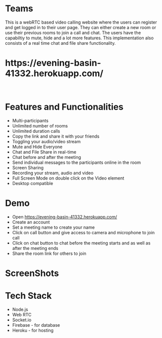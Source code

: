 # Teams

This is a webRTC based video calling website where the users can register and get logged in to their user page. They can either create a new room or use their previous rooms to join a call and chat. The users have the capabiltiy to mute, hide and a lot more features. This implementation also consists of a real time chat and file share functionality. 

<h1>https://evening-basin-41332.herokuapp.com/</h1> <br />

# Features and Functionalities
* Multi-participants <br />
* Unlimited number of rooms <br />
* Unlimited duration calls <br />
* Copy the link and share it with your friends <br />
* Toggling your audio/video stream <br />
* Mute and Hide Everyone <br />
* Chat and File Share in real-time <br /> 
* Chat before and after the meeting <br />
* Send individual messages to the participants online in the room <br />
* Screen Sharing <br />
* Recording your stream, audio and video <br />
* Full Screen Mode on double click on the Video element <br />
* Desktop compatible

# Demo
* Open https://evening-basin-41332.herokuapp.com/
* Create an account
* Set a meeting name to create your name
* Click on call button and give access to camera and microphone to join call
* Click on chat button to chat before the meeting starts and as well as after the meeting ends
* Share the room link for others to join 

# ScreenShots

# Tech Stack
* Node.js <br />
* Web RTC <br />
* Socket.io <br />
* Firebase - for database <br />
* Heroku - for hosting
